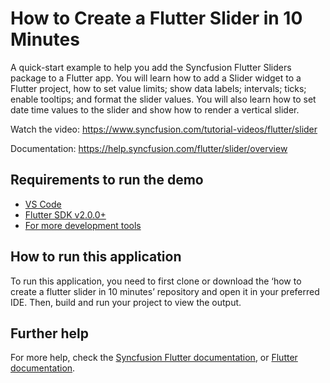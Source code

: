 # How to Create a Flutter Slider in 10 Minutes
A quick-start example to help you add the Syncfusion Flutter Sliders package to a Flutter app. You will learn how to add a Slider widget to a Flutter project, how to set value limits; show data labels; intervals; ticks; enable tooltips; and format the slider values. You will also learn how to set date time values to the slider and show how to render a vertical slider.

Watch the video: https://www.syncfusion.com/tutorial-videos/flutter/slider

Documentation: https://help.syncfusion.com/flutter/slider/overview

## Requirements to run the demo
* [VS Code](https://code.visualstudio.com/download)
* [Flutter SDK v2.0.0+](https://flutter.dev/docs/development/tools/sdk/overview)
* [For more development tools](https://flutter.dev/docs/development/tools/devtools/overview)

## How to run this application
To run this application, you need to first clone or download the ‘how to create a flutter slider in 10 minutes’ repository and open it in your preferred IDE. Then, build and run your project to view the output.

## Further help
For more help, check the [Syncfusion Flutter documentation](https://help.syncfusion.com/flutter/introduction/overview), or
 [Flutter documentation](https://flutter.dev/docs/get-started/install).

